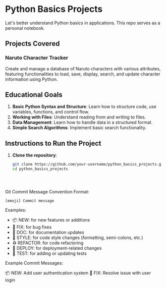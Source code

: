 # Python Basics Projects

Let's better understand Python basics in applications. This repo serves as a personal notebook.

## Projects Covered

### Naruto Character Tracker

Create and manage a database of Naruto characters with various attributes, featuring functionalities to load, save, display, search, and update character information using Python.

## Educational Goals

1. **Basic Python Syntax and Structure**: Learn how to structure code, use variables, functions, and control flow.
2. **Working with Files**: Understand reading from and writing to files.
3. **Data Management**: Learn how to handle data in a structured format.
4. **Simple Search Algorithms**: Implement basic search functionality.

## Instructions to Run the Project

1. **Clone the repository**:
   ```bash
   git clone https://github.com/your-username/python_basics_projects.git
   cd python_basics_projects


        

Git Commit Message Convention
Format:
```
[emoji] Commit message
```

Examples:
- 📦 NEW: for new features or additions
- 🐛 FIX: for bug fixes
- 📝 DOC: for documentation updates
- 🎨 STYLE: for code style changes (formatting, semi-colons, etc.)
- ♻️ REFACTOR: for code refactoring
- 🚀 DEPLOY: for deployment-related changes
- 🧪 TEST: for adding or updating tests


Example Commit Messages:

📦 NEW: Add user authentication system
🐛 FIX: Resolve issue with user login
